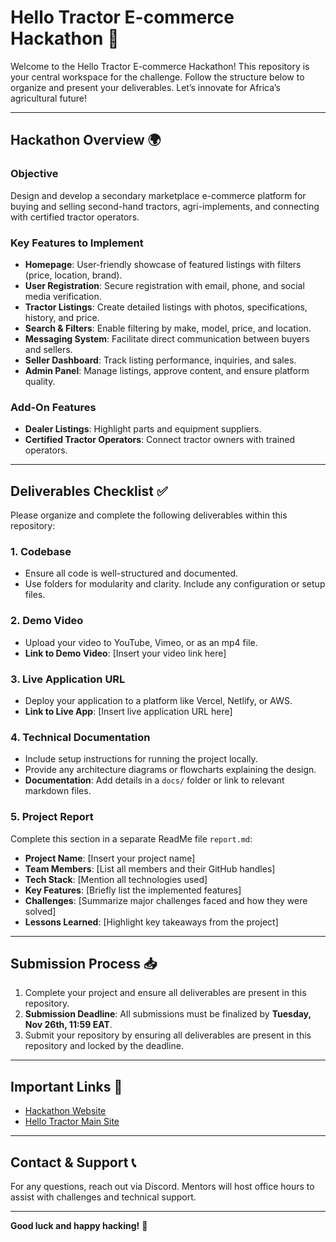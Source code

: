 # **Hello Tractor E-commerce Hackathon 🚜**

Welcome to the Hello Tractor E-commerce Hackathon! This repository is your central workspace for the challenge. Follow the structure below to organize and present your deliverables. Let’s innovate for Africa’s agricultural future!

---

## **Hackathon Overview 🌍**

### **Objective**
Design and develop a secondary marketplace e-commerce platform for buying and selling second-hand tractors, agri-implements, and connecting with certified tractor operators.

### **Key Features to Implement**
- **Homepage**: User-friendly showcase of featured listings with filters (price, location, brand).
- **User Registration**: Secure registration with email, phone, and social media verification.
- **Tractor Listings**: Create detailed listings with photos, specifications, history, and price.
- **Search & Filters**: Enable filtering by make, model, price, and location.
- **Messaging System**: Facilitate direct communication between buyers and sellers.
- **Seller Dashboard**: Track listing performance, inquiries, and sales.
- **Admin Panel**: Manage listings, approve content, and ensure platform quality.

### **Add-On Features**
- **Dealer Listings**: Highlight parts and equipment suppliers.
- **Certified Tractor Operators**: Connect tractor owners with trained operators.

---

## **Deliverables Checklist ✅**

Please organize and complete the following deliverables within this repository:

### 1. **Codebase**
- Ensure all code is well-structured and documented.
- Use folders for modularity and clarity. Include any configuration or setup files.

### 2. **Demo Video**
- Upload your video to YouTube, Vimeo, or as an mp4 file.
- **Link to Demo Video**: [Insert your video link here]

### 3. **Live Application URL**
- Deploy your application to a platform like Vercel, Netlify, or AWS.
- **Link to Live App**: [Insert live application URL here]

### 4. **Technical Documentation**
- Include setup instructions for running the project locally.
- Provide any architecture diagrams or flowcharts explaining the design.
- **Documentation**: Add details in a `docs/` folder or link to relevant markdown files.

### 5. **Project Report**
Complete this section in a separate ReadMe file `report.md`:
- **Project Name**: [Insert your project name]
- **Team Members**: [List all members and their GitHub handles]
- **Tech Stack**: [Mention all technologies used]
- **Key Features**: [Briefly list the implemented features]
- **Challenges**: [Summarize major challenges faced and how they were solved]
- **Lessons Learned**: [Highlight key takeaways from the project]

---

## **Submission Process 📥**

1. Complete your project and ensure all deliverables are present in this repository.
2. **Submission Deadline**: All submissions must be finalized by **Tuesday, Nov 26th, 11:59 EAT**.
3. Submit your repository by ensuring all deliverables are present in this repository and locked by the deadline.

---

## **Important Links 🔗**
- [Hackathon Website](https://hackathon.hellotractor.com)
- [Hello Tractor Main Site](https://hellotractor.com)

---

## **Contact & Support 📞**
For any questions, reach out via Discord. Mentors will host office hours to assist with challenges and technical support.

---

**Good luck and happy hacking!** 🚀
